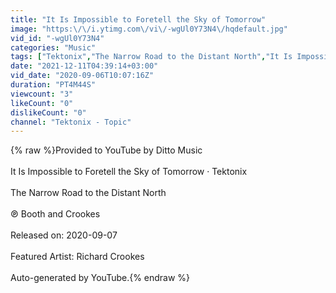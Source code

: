```yaml
---
title: "It Is Impossible to Foretell the Sky of Tomorrow"
image: "https:\/\/i.ytimg.com\/vi\/-wgUl0Y73N4\/hqdefault.jpg"
vid_id: "-wgUl0Y73N4"
categories: "Music"
tags: ["Tektonix","The Narrow Road to the Distant North","It Is Impossible to Foretell the Sky of Tomorrow"]
date: "2021-12-11T04:39:14+03:00"
vid_date: "2020-09-06T10:07:16Z"
duration: "PT4M44S"
viewcount: "3"
likeCount: "0"
dislikeCount: "0"
channel: "Tektonix - Topic"
---
```

{% raw %}Provided to YouTube by Ditto Music<br /><br />It Is Impossible to Foretell the Sky of Tomorrow · Tektonix<br /><br />The Narrow Road to the Distant North<br /><br />℗ Booth and Crookes<br /><br />Released on: 2020-09-07<br /><br />Featured  Artist: Richard Crookes<br /><br />Auto-generated by YouTube.{% endraw %}
